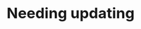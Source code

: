 <!-- Needing updating -->
<p style="font-size: 25pt;"><b>Needing updating</b></p>

<!--


# Mini-Manual of `new`
[中文版本](Mini-Manual.md) | [English Version](Mini-Manual-en.md)  

- [Mini-Manual of `new`](#mini-manual-of-new)
  - [Usage](#usage)
  - [Troubleshoot](#troubleshoot)

## Usage

1. 


## Troubleshoot

-->